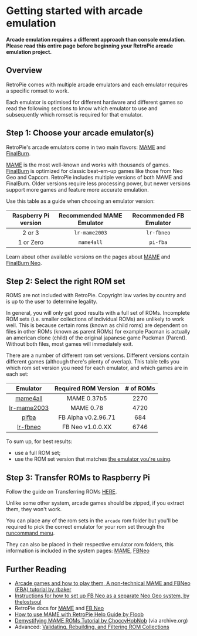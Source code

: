 # Getting started with arcade emulation

**Arcade emulation requires a different approach than console emulation. Please read this entire page before beginning your RetroPie arcade emulation project.**

## Overview

RetroPie comes with multiple arcade emulators and each emulator requires a specific romset to work.

Each emulator is optimised for different hardware and different games so read the following sections to know which emulator to use and subsequently which romset is required for that emulator.

## Step 1: Choose your arcade emulator(s)

RetroPie's arcade emulators come in two main flavors: [MAME](MAME) and [FinalBurn](FinalBurn-Neo).

[MAME](MAME) is the most well-known and works with thousands of games. [FinalBurn](FinalBurn-Neo) is optimized for classic beat-em-up games like those from Neo Geo and Capcom. RetroPie includes multiple versions of both MAME and FinalBurn. Older versions require less processing power, but newer versions support more games and feature more accurate emulation.

Use this table as a guide when choosing an emulator version:

| Raspberry Pi version | Recommended MAME Emulator | Recommended FB Emulator |
| :---: | :---: | :---: |
|2 or 3| `lr-mame2003` | `lr-fbneo`|
|1 or Zero| `mame4all` | `pi-fba`|

Learn about other available versions on the pages about [MAME](MAME) and [FinalBurn Neo](FinalBurn-Neo).

## Step 2: Select the right ROM set

ROMS are not included with RetroPie. Copyright law varies by country and is up to the user to determine legality.

In general, you will only get good results with a full set of ROMs. Incomplete ROM sets (i.e. smaller collections of individual ROMs) are unlikely to work well. This is because certain roms (known as child roms) are dependent on files in other ROMs (known as parent ROMs) for example Pacman is actually an american clone (child) of the original japanese game Puckman (Parent). Without both files, most games will immediately exit.

There are a number of different rom set versions. Different versions contain different games (although there's plenty of overlap). This table tells you which rom set version you need for each emulator, and which games are in each set:

| Emulator | Required ROM Version | # of ROMs |
| :---: | :---: | :---: |
| [mame4all](MAME) | MAME 0.37b5 | 2270 |
| [lr-mame2003](MAME) | MAME 0.78 | 4720 |
| [pifba](FinalBurn-Neo#pifba) | FB Alpha v0.2.96.71 | 684 |
| [lr-fbneo](FinalBurn-Neo) | FB Neo v1.0.0.XX | 6746 |

To sum up, for best results:

* use a full ROM set;
* use the ROM set version that matches [the emulator you're using](#step-1-choose-your-arcade-emulators).

## Step 3: Transfer ROMs to Raspberry Pi

Follow the guide on Transferring ROMs [HERE](Transferring-Roms). 

Unlike some other system, arcade games should be zipped, if you extract them, they won't work.

You can place any of the rom sets in the `arcade` rom folder but you'll be required to pick the correct emulator for your rom set through the [runcommand menu](Runcommand). 

They can also be placed in their respective emulator rom folders, this information is included in the system pages: [MAME](MAME), [FBNeo](FinalBurn-Neo) 

## Further Reading

- [Arcade games and how to play them, A non-technical MAME and FBNeo (FBA) tutorial by rbaker](https://retropie.org.uk/forum/topic/7247/guide-arcade-games-and-how-to-play-them-a-non-technical-mame-fba-tutorial)
- [Instructions for how to set up FB Neo as a separate Neo Geo system, by thelostsoul](https://retropie.org.uk/forum/topic/19976/)
- RetroPie docs for [MAME](MAME) and [FB Neo](FinalBurn-Neo)
- [How to use MAME with RetroPie Help Guide by Floob](https://retropie.org.uk/forum/topic/2859/how-to-use-mame-with-retropie-help-guide)
- [Demystifying MAME ROMs Tutorial by ChoccyHobNob](https://web.archive.org/web/20161116054839/http://choccyhobnob.com/articles/demystifying-mame-roms/) (via archive.org)
- Advanced: [Validating, Rebuilding, and Filtering ROM Collections](Validating,-Rebuilding,-and-Filtering-ROM-Collections)
